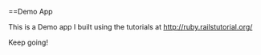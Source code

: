 ==Demo App

This is a Demo app I built using the tutorials at http://ruby.railstutorial.org/

Keep going!